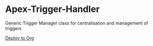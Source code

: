 # Apex-Trigger-Handler
Generic Trigger Manager class for centralisation and management of triggers

[Deploy to Org](https://githubsfdeploy.herokuapp.com/app/githubdeploy/benedwards44/Apex-Trigger-Handler)
